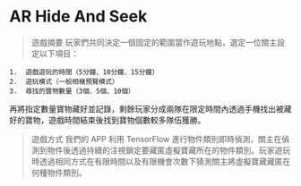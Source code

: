 # AR Hide And Seek
> 遊戲摘要
  玩家們共同決定一個固定的範圍當作遊玩地點，選定一位關主設定以下項目：

    1.	遊戲遊玩的時間（5分鐘、10分鐘、15分鐘）
    2.	遊玩模式（一般相機預覽模式）
    3.	尋找的寶物數量（3個、5個、10個）

  再將指定數量寶物藏好並記錄，剩餘玩家分成兩隊在限定時間內透過手機找出被藏好的寶物，遊戲時間結束後找到寶物個數較多隊伍獲勝。

> 遊戲方式
  我們的 APP 利用 TensorFlow 進行物件類別即時偵測，關主在偵測到物件後透過持續的注視鎖定要藏匿虛擬寶藏所在的物件類別。玩家遊玩時透過相同方式在有限時間以及有限機會次數下猜測關主將虛擬寶藏藏匿在何種物件類別。
